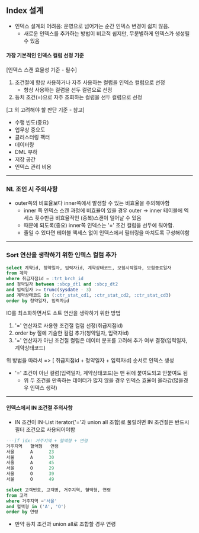## Index 설계
- 인덱스 설계의 어려움: 운영으로 넘어가는 순간 인덱스 변경이 쉽지 않음.
	- 새로운 인덱스를 추가하는 방법이 비교적 쉽지만, 무분별하게 인덱스가 생성될 수 있음

#### 가장 기본적인 인덱스 컬럼 선정 기준
[인덱스 스캔 효율성 기준 - 필수]
1. 조건절에 항상 사용하거나 자주 사용하는 컬럼을 인덱스 컬럼으로 선정
	- 항상 사용하는 컬럼을 선두 컬럼으로 선정
2. 등치 조건(=)으로 자주 조회하는 컬럼을 선두 컬럼으로 선정

[그 외 고려해야 할 판단 기준 - 참고]
- 수행 빈도(중요)
- 업무상 중요도
- 클러스터링 팩터
- 데이터량
- DML 부하
- 저장 공간
- 인덱스 관리 비용

---

### NL 조인 시 주의사항
- outer쪽의 비효율보다 inner쪽에서 발생할 수 있는 비효율을 주의해야함
	- inner 쪽 인덱스 스캔 과정에 비효율이 있을 경우 outer -> inner 테이블에 엑세스 횟수만큼 비효율적인 (중복)스캔이 일어날 수 있음
	- 때문에 되도록(중요) inner쪽 인덱스는 '=' 조건 컬럼을 선두에 둬야함.
	- 줄일 수 있다면 테이블 액세스 없이 인덱스에서 필터링을 마치도록 구성해야함

---

### Sort 연산을 생략하기 위한 인덱스 컬럼 추가
```sql
select 계약id, 청약일자, 입력자id, 계약상태코드, 보험시작일자, 보험종료일자
from 계약
where 취급지점id = :trt_brch_id
and 청약일자 between :sbcp_dt1 and :sbcp_dt2
and 입력일자 >= trunc(sysdate - 3)
and 계약상태코드 in (:ctr_stat_cd1, :ctr_stat_cd2, :ctr_stat_cd3)
order by 청약일자, 입력자id
```

IO를 최소화하면서도 소트 연산을 생략하기 위한 방법
1. '=' 연산자로 사용한 조건절 컬럼 선정(취급지점id)
2. order by 절에 기술한 컬럼 추가(청약일자, 입력자id)
3. '=' 연산자가 아닌 조건절 컬럼은 데이터 분포를 고려해 추가 여부 결정(입력일자, 계약상태코드)

위 방법을 따라서 => [ 취급지점id + 청약일자 + 입력자id] 순서로 인덱스 생성
- '=' 조건이 아닌 컬럼(입력일자, 계약상태코드)는 맨 뒤에 붙여도되고 안붙여도 됨
	- 위 두 조건을 만족하는 데이터가 많지 않을 경우 인덱스 효율이 올라감(많을경우 인덱스 생략)

---

#### 인덱스에서 IN 조건절 주의사항
- IN 조건이 IN-List iterator('='과 union all 조합)로 풀릴려면 IN 조건절은 반드시 필터 조건으로 사용되어야함
```sql
---if idx: 거주지역 + 혈액형 + 연령
거주지역   혈액형   연령
서울      A      23
서울      A      30
서울      A      45
서울      O      29
서울      O      39
서울      O      49

select 고객번호, 고객명, 거주지역, 혈액형, 연령
from 고객
where 거주지역 ='서울'
and 혈액형 in ('A', 'O')
order by 연령
```
- 만약 등치 조건과 union all로 조합할 경우 연령 










































